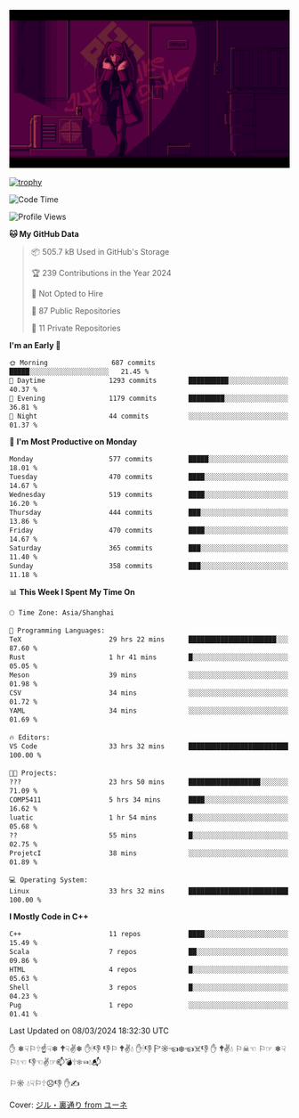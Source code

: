 ![](imgs/main.png)

[![trophy](https://github-profile-trophy.vercel.app/?username=NeilKleistGao&theme=dracula)](https://github.com/ryo-ma/github-profile-trophy)

<!--START_SECTION:waka-->
![Code Time](http://img.shields.io/badge/Code%20Time-736%20hrs%2043%20mins-blue)

![Profile Views](http://img.shields.io/badge/Profile%20Views-0-blue)

**🐱 My GitHub Data** 

> 📦 505.7 kB Used in GitHub's Storage 
 > 
> 🏆 239 Contributions in the Year 2024
 > 
> 🚫 Not Opted to Hire
 > 
> 📜 87 Public Repositories 
 > 
> 🔑 11 Private Repositories 
 > 
**I'm an Early 🐤** 

```text
🌞 Morning                687 commits         █████░░░░░░░░░░░░░░░░░░░░   21.45 % 
🌆 Daytime                1293 commits        ██████████░░░░░░░░░░░░░░░   40.37 % 
🌃 Evening                1179 commits        █████████░░░░░░░░░░░░░░░░   36.81 % 
🌙 Night                  44 commits          ░░░░░░░░░░░░░░░░░░░░░░░░░   01.37 % 
```
📅 **I'm Most Productive on Monday** 

```text
Monday                   577 commits         █████░░░░░░░░░░░░░░░░░░░░   18.01 % 
Tuesday                  470 commits         ████░░░░░░░░░░░░░░░░░░░░░   14.67 % 
Wednesday                519 commits         ████░░░░░░░░░░░░░░░░░░░░░   16.20 % 
Thursday                 444 commits         ███░░░░░░░░░░░░░░░░░░░░░░   13.86 % 
Friday                   470 commits         ████░░░░░░░░░░░░░░░░░░░░░   14.67 % 
Saturday                 365 commits         ███░░░░░░░░░░░░░░░░░░░░░░   11.40 % 
Sunday                   358 commits         ███░░░░░░░░░░░░░░░░░░░░░░   11.18 % 
```


📊 **This Week I Spent My Time On** 

```text
🕑︎ Time Zone: Asia/Shanghai

💬 Programming Languages: 
TeX                      29 hrs 22 mins      ██████████████████████░░░   87.60 % 
Rust                     1 hr 41 mins        █░░░░░░░░░░░░░░░░░░░░░░░░   05.05 % 
Meson                    39 mins             ░░░░░░░░░░░░░░░░░░░░░░░░░   01.98 % 
CSV                      34 mins             ░░░░░░░░░░░░░░░░░░░░░░░░░   01.72 % 
YAML                     34 mins             ░░░░░░░░░░░░░░░░░░░░░░░░░   01.69 % 

🔥 Editors: 
VS Code                  33 hrs 32 mins      █████████████████████████   100.00 % 

🐱‍💻 Projects: 
???                      23 hrs 50 mins      ██████████████████░░░░░░░   71.09 % 
COMP5411                 5 hrs 34 mins       ████░░░░░░░░░░░░░░░░░░░░░   16.62 % 
luatic                   1 hr 54 mins        █░░░░░░░░░░░░░░░░░░░░░░░░   05.68 % 
??                       55 mins             █░░░░░░░░░░░░░░░░░░░░░░░░   02.75 % 
ProjetcI                 38 mins             ░░░░░░░░░░░░░░░░░░░░░░░░░   01.89 % 

💻 Operating System: 
Linux                    33 hrs 32 mins      █████████████████████████   100.00 % 
```

**I Mostly Code in C++** 

```text
C++                      11 repos            ████░░░░░░░░░░░░░░░░░░░░░   15.49 % 
Scala                    7 repos             ██░░░░░░░░░░░░░░░░░░░░░░░   09.86 % 
HTML                     4 repos             █░░░░░░░░░░░░░░░░░░░░░░░░   05.63 % 
Shell                    3 repos             █░░░░░░░░░░░░░░░░░░░░░░░░   04.23 % 
Pug                      1 repo              ░░░░░░░░░░░░░░░░░░░░░░░░░   01.41 % 
```




 Last Updated on 08/03/2024 18:32:30 UTC
<!--END_SECTION:waka-->

✋ ❄☟⚐🕆☝☟❄ 🕈☟✌❄ ✋🕯👎 👎⚐ 🕈✌💧 ✋🕯👎 🏱☼☜❄☜☠👎 ✋ 🕈✌💧 ⚐☠☜ ⚐☞ ❄☟⚐💧☜ 👎☜✌☞📫💣🕆❄☜💧📬

⚐☼ 💧☟⚐🕆☹👎 ✋✍

Cover: [ジル・裏通り from ユーネ](https://www.pixiv.net/artworks/62127066)
